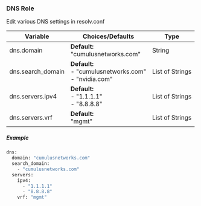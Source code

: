 
### DNS Role

Edit various DNS settings in resolv.conf

Variable | Choices/Defaults | Type
--- | --- | ---
dns.domain|__Default:__<br>"cumulusnetworks.com"|String
dns.search_domain|__Default:__<br>  - "cumulusnetworks.com"<br>  - "nvidia.com"|List of Strings
dns.servers.ipv4|__Default:__<br>      - "1.1.1.1"<br>      - "8.8.8.8"|List of Strings
dns.servers.vrf|__Default:__<br>"mgmt"|List of Strings

##### Example 

```python
dns:
  domain: "cumulusnetworks.com"
  search_domain:
    - "cumulusnetworks.com"
  servers:
    ipv4:
      - "1.1.1.1"
      - "8.8.8.8"
    vrf: "mgmt"

```
